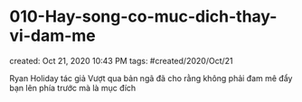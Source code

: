 # 010-Hay-song-co-muc-dich-thay-vi-dam-me

created: Oct 21, 2020 10:43 PM
tags: #created/2020/Oct/21

Ryan Holiday tác giả Vượt qua bản ngã đã cho rằng không phải đam mê đẩy bạn lên phía trước mà là mục đích